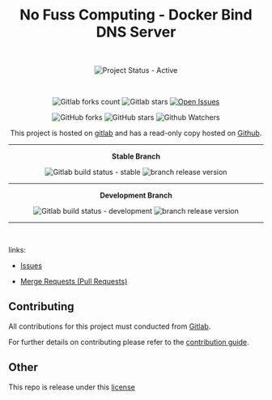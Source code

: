 <div align="center" width="100%">


# No Fuss Computing - Docker Bind DNS Server

<br>

![Project Status - Active](https://img.shields.io/badge/Project%20Status-Active-green?logo=gitlab&style=plastic) 

<br>

![Gitlab forks count](https://img.shields.io/badge/dynamic/json?label=Forks&query=%24.forks_count&url=https%3A%2F%2Fgitlab.com%2Fapi%2Fv4%2Fprojects%2F57036704%2F&color=ff782e&logo=gitlab&style=plastic) ![Gitlab stars](https://img.shields.io/badge/dynamic/json?label=Stars&query=%24.star_count&url=https%3A%2F%2Fgitlab.com%2Fapi%2Fv4%2Fprojects%2F57036704%2F&color=ff782e&logo=gitlab&style=plastic) [![Open Issues](https://img.shields.io/badge/dynamic/json?color=ff782e&logo=gitlab&style=plastic&label=Open%20Issues&query=%24.statistics.counts.opened&url=https%3A%2F%2Fgitlab.com%2Fapi%2Fv4%2Fprojects%2F57036704%2Fissues_statistics)](https://gitlab.com/nofusscomputing/infrastructure/configuration-management/netbox/-/issues)



![GitHub forks](https://img.shields.io/github/forks/NofussComputing/docker-nind?logo=github&style=plastic&color=000000&labell=Forks) ![GitHub stars](https://img.shields.io/github/stars/NofussComputing/docker-nind?color=000000&logo=github&style=plastic) ![Github Watchers](https://img.shields.io/github/watchers/NofussComputing/docker-nind?color=000000&label=Watchers&logo=github&style=plastic)
<br>

This project is hosted on [gitlab](https://gitlab.com/nofusscomputing/infrastructure/configuration-management/netbox) and has a read-only copy hosted on [Github](https://github.com/NofussComputing/netbox_content).

----

**Stable Branch**

![Gitlab build status - stable](https://img.shields.io/badge/dynamic/json?color=ff782e&label=Build&query=0.status&url=https%3A%2F%2Fgitlab.com%2Fapi%2Fv4%2Fprojects%2F57036704%2Fpipelines%3Fref%3Dmaster&logo=gitlab&style=plastic) ![branch release version](https://img.shields.io/badge/dynamic/yaml?color=ff782e&logo=gitlab&style=plastic&label=Release&query=%24.commitizen.version&url=https%3A//gitlab.com/nofusscomputing/infrastructure/configuration-management/netbox%2F-%2Fraw%2Fmaster%2F.cz.yaml) 

----

**Development Branch** 

![Gitlab build status - development](https://img.shields.io/badge/dynamic/json?color=ff782e&label=Build&query=0.status&url=https%3A%2F%2Fgitlab.com%2Fapi%2Fv4%2Fprojects%2F57036704%2Fpipelines%3Fref%3Ddevelopment&logo=gitlab&style=plastic) ![branch release version](https://img.shields.io/badge/dynamic/yaml?color=ff782e&logo=gitlab&style=plastic&label=Release&query=%24.commitizen.version&url=https%3A//gitlab.com/nofusscomputing/infrastructure/configuration-management/netbox%2F-%2Fraw%2Fdevelopment%2F.cz.yaml)

----
<br>

</div>

links:

- [Issues](https://gitlab.com/nofusscomputing/infrastructure/configuration-management/netbox/-/issues)

- [Merge Requests (Pull Requests)](https://gitlab.com/nofusscomputing/infrastructure/configuration-management/netbox/-/merge_requests)



## Contributing
All contributions for this project must conducted from [Gitlab](https://gitlab.com/nofusscomputing/infrastructure/configuration-management/netbox).

For further details on contributing please refer to the [contribution guide](CONTRIBUTING.md).


## Other

This repo is release under this [license](LICENSE)

